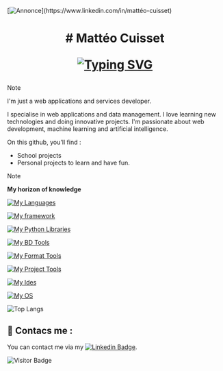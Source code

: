 [![Annonce](https://readme-typing-svg.demolab.com?font=Roboto&weight=500&size=25&pause=5000&color=F70000&background=FFEB00&center=true&vCenter=true&random=true&width=1100&lines=Actuellement+%C3%A0+la+recherche+d'un+stage+pour+mars+2025.)](https://www.linkedin.com/in/mattéo-cuisset)

<h1 align='center'>
  # Mattéo Cuisset
  
  <a href="https://git.io/typing-svg"><img src="https://readme-typing-svg.demolab.com?font=Fira+Code&weight=500&size=25&pause=1000&center=true&vCenter=true&random=true&width=450&lines=%C3%89tudiant+d%C3%A9veloppeur+fullstack" alt="Typing SVG" /></a>
</h1>

> [!NOTE]
> I'm just a web applications and services developer.
> 
> I specialise in web applications and data management.
> I love learning new technologies and doing innovative projects.
> I'm passionate about web development, machine learning and artificial intelligence.
> 
> On this github, you'll find :
> - School projects
> - Personal projects to learn and have fun.


> [!NOTE]
> **My horizon of knowledge**
> 
> [![My Languages](https://skillicons.dev/icons?i=ts,python,js,java,php,kotlin)](https://skillicons.dev)
>
> [![My framework](https://skillicons.dev/icons?i=flask,fastapi,laravel,spring)](https://skillicons.dev)
>
> [![My Python Libraries](https://skillicons.dev/icons?i=pytorch,opencv,selenium)](https://skillicons.dev)
>
> [![My BD Tools](https://skillicons.dev/icons?i=sqlite,postgresql,mysql,mongodb,neo4j)](https://skillicons.dev)
>
> [![My Format Tools](https://skillicons.dev/icons?i=scss,css,html,md)](https://skillicons.dev)
>
> [![My Project Tools](https://skillicons.dev/icons?i=bash,powershell,git,github,githubactions,gitlab,gradle,maven,nodejs,npm,ros,docker,kubernetes,nomad)](https://skillicons.dev)
>
> [![My Ides](https://skillicons.dev/icons?i=vscode,idea,phpstorm,pycharm,webstorm,sublime,cursor)](https://skillicons.dev)
> 
> [![My OS](https://skillicons.dev/icons?i=linux,ubuntu,windows)](https://skillicons.dev)
>
> ![Top Langs](https://github-readme-stats.vercel.app/api/top-langs/?username=flyns157&layout=compact)


## 💬 Contacs me :
You can contact me via my [![Linkedin Badge](https://img.shields.io/badge/Linkedin-%230077B5.svg?&style=for-the-badge&logo=linkedin&logoColor=white)](https://www.linkedin.com/in/mattéo-cuisset).


![Visitor Badge](https://visitor-badge.laobi.icu/badge?page_id=flyns157)

